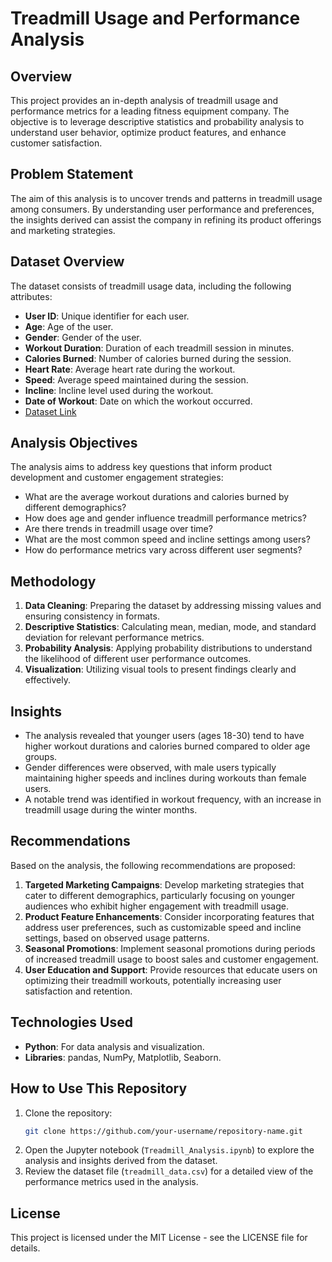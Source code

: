 # Treadmill Usage and Performance Analysis

## Overview
This project provides an in-depth analysis of treadmill usage and performance metrics for a leading fitness equipment company. The objective is to leverage descriptive statistics and probability analysis to understand user behavior, optimize product features, and enhance customer satisfaction.

## Problem Statement
The aim of this analysis is to uncover trends and patterns in treadmill usage among consumers. By understanding user performance and preferences, the insights derived can assist the company in refining its product offerings and marketing strategies.

## Dataset Overview
The dataset consists of treadmill usage data, including the following attributes:
- **User ID**: Unique identifier for each user.
- **Age**: Age of the user.
- **Gender**: Gender of the user.
- **Workout Duration**: Duration of each treadmill session in minutes.
- **Calories Burned**: Number of calories burned during the session.
- **Heart Rate**: Average heart rate during the workout.
- **Speed**: Average speed maintained during the session.
- **Incline**: Incline level used during the workout.
- **Date of Workout**: Date on which the workout occurred.
- [Dataset Link](https://github.com/mrankit560/Treadmill-Usage-and-Performance-Analysis/blob/main/treadmill_data.csv)

## Analysis Objectives
The analysis aims to address key questions that inform product development and customer engagement strategies:
- What are the average workout durations and calories burned by different demographics?
- How does age and gender influence treadmill performance metrics?
- Are there trends in treadmill usage over time?
- What are the most common speed and incline settings among users?
- How do performance metrics vary across different user segments?

## Methodology
1. **Data Cleaning**: Preparing the dataset by addressing missing values and ensuring consistency in formats.
2. **Descriptive Statistics**: Calculating mean, median, mode, and standard deviation for relevant performance metrics.
3. **Probability Analysis**: Applying probability distributions to understand the likelihood of different user performance outcomes.
4. **Visualization**: Utilizing visual tools to present findings clearly and effectively.

## Insights
- The analysis revealed that younger users (ages 18-30) tend to have higher workout durations and calories burned compared to older age groups.
- Gender differences were observed, with male users typically maintaining higher speeds and inclines during workouts than female users.
- A notable trend was identified in workout frequency, with an increase in treadmill usage during the winter months.

## Recommendations
Based on the analysis, the following recommendations are proposed:
1. **Targeted Marketing Campaigns**: Develop marketing strategies that cater to different demographics, particularly focusing on younger audiences who exhibit higher engagement with treadmill usage.
2. **Product Feature Enhancements**: Consider incorporating features that address user preferences, such as customizable speed and incline settings, based on observed usage patterns.
3. **Seasonal Promotions**: Implement seasonal promotions during periods of increased treadmill usage to boost sales and customer engagement.
4. **User Education and Support**: Provide resources that educate users on optimizing their treadmill workouts, potentially increasing user satisfaction and retention.

## Technologies Used
- **Python**: For data analysis and visualization.
- **Libraries**: pandas, NumPy, Matplotlib, Seaborn.

## How to Use This Repository
1. Clone the repository:
   ```bash
   git clone https://github.com/your-username/repository-name.git
   ```
2. Open the Jupyter notebook (`Treadmill_Analysis.ipynb`) to explore the analysis and insights derived from the dataset.
3. Review the dataset file (`treadmill_data.csv`) for a detailed view of the performance metrics used in the analysis.

## License
This project is licensed under the MIT License - see the LICENSE file for details.

